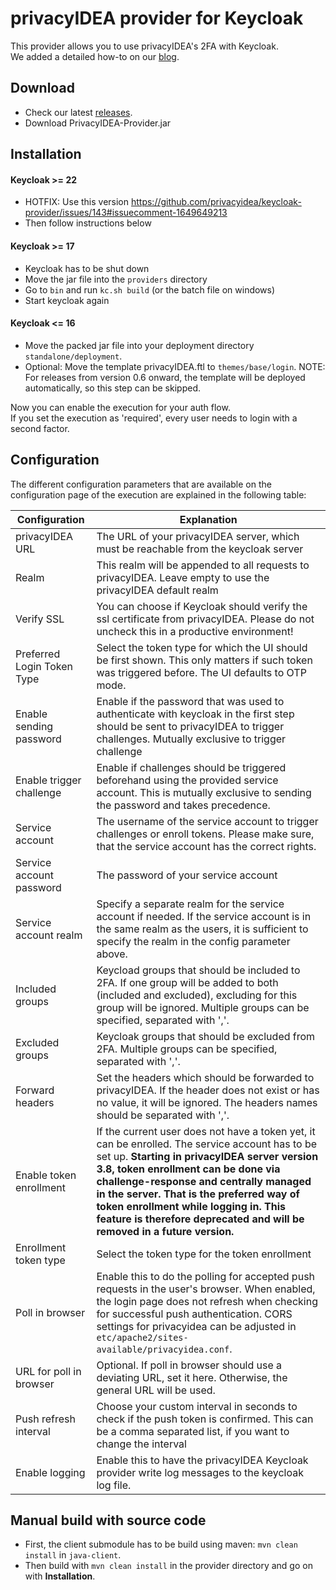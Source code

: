 # privacyIDEA provider for Keycloak

This provider allows you to use privacyIDEA's 2FA with Keycloak.  
We added a detailed how-to on our [blog](https://community.privacyidea.org/t/how-to-use-keycloak-with-privacyidea/1132).

## Download

* Check our latest [releases](https://github.com/privacyidea/keycloak-provider/releases).
* Download PrivacyIDEA-Provider.jar

## Installation
#### Keycloak >= 22
* HOTFIX: Use this version https://github.com/privacyidea/keycloak-provider/issues/143#issuecomment-1649649213
* Then follow instructions below
#### Keycloak >= 17
* Keycloak has to be shut down
* Move the jar file into the `providers` directory
* Go to `bin` and run `kc.sh build` (or the batch file on windows)
* Start keycloak again

#### Keycloak <= 16
* Move the packed jar file into your deployment directory `standalone/deployment`.  
* Optional: Move the template privacyIDEA.ftl to `themes/base/login`. 
NOTE: For releases from version 0.6 onward, the template will be deployed automatically, so this step can be skipped.

Now you can enable the execution for your auth flow.  
If you set the execution as 'required', every user needs to login with a second factor.

## Configuration

The different configuration parameters that are available on the configuration page of the execution are explained in the following table:

| Configuration              | Explanation                                                                                                                                                                                                  |
|----------------------------|--------------------------------------------------------------------------------------------------------------------------------------------------------------------------------------------------------------|
| privacyIDEA URL            | The URL of your privacyIDEA server, which must be reachable from the keycloak server                                                                                                                         |
| Realm                      | This realm will be appended to all requests to privacyIDEA. Leave empty to use the privacyIDEA default realm                                                                                                 |
| Verify SSL                 | You can choose if Keycloak should verify the ssl certificate from privacyIDEA. Please do not uncheck this in a productive environment!                                                                       |
| Preferred Login Token Type | Select the token type for which the UI should be first shown. This only matters if such token was triggered before. The UI defaults to OTP mode.                                                             |
| Enable sending password    | Enable if the password that was used to authenticate with keycloak in the first step should be sent to privacyIDEA to trigger challenges. Mutually exclusive to trigger challenge                            |
| Enable trigger challenge   | Enable if challenges should be triggered beforehand using the provided service account. This is mutually exclusive to sending the password and takes precedence.                                             |
| Service account            | The username of the service account to trigger challenges or enroll tokens. Please make sure, that the service account has the correct rights.                                                               |
| Service account password   | The password of your service account                                                                                                                                                                         |
| Service account realm      | Specify a separate realm for the service account if needed. If the service account is in the same realm as the users, it is sufficient to specify the realm in the config parameter above.                   |
| Included groups            | Keycload groups that should be included to 2FA.  If one group will be added to both (included and excluded), excluding for this group will be ignored. Multiple groups can be specified, separated with ','. |
| Excluded groups            | Keycloak groups that should be excluded from 2FA. Multiple groups can be specified, separated with ','.                                                                                                      |
| Forward headers            | Set the headers which should be forwarded to privacyIDEA. If the header does not exist or has no value, it will be ignored. The headers names should be separated with ','.                                  |
| Enable token enrollment    | If the current user does not have a token yet, it can be enrolled. The service account has to be set up. **Starting in privacyIDEA server version 3.8, token enrollment can be done via challenge-response and centrally managed in the server. That is the preferred way of token enrollment while logging in. This feature is therefore deprecated and will be removed in a future version.**                                                                                               |
| Enrollment token type      | Select the token type for the token enrollment                                                                                                                                                               |
| Poll in browser            | Enable this to do the polling for accepted push requests in the user's browser. When enabled, the login page does not refresh when checking for successful push authentication. CORS settings for privacyidea can be adjusted in `etc/apache2/sites-available/privacyidea.conf`.                             |
| URL for poll in browser    | Optional. If poll in browser should use a deviating URL, set it here. Otherwise, the general URL will be used.                                                                                               |
| Push refresh interval      | Choose your custom interval in seconds to check if the push token is confirmed. This can be a comma separated list, if you want to change the interval                                                       |
| Enable logging             | Enable this to have the privacyIDEA Keycloak provider write log messages to the keycloak log file.                                                                                                           |

## Manual build with source code
* First, the client submodule has to be build using maven: ``mvn clean install`` in ``java-client``.
* Then build with ``mvn clean install`` in the provider directory and go on with **Installation**.
